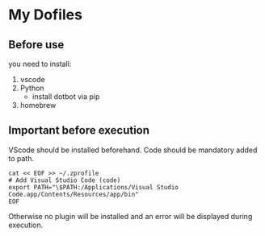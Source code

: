 # My Dofiles

## Before use

you need to install:

1. vscode
2. Python
   - install dotbot via pip
3. homebrew

## Important before execution

VScode should be installed beforehand.
Code should be mandatory added to path.

```
cat << EOF >> ~/.zprofile
# Add Visual Studio Code (code)
export PATH="\$PATH:/Applications/Visual Studio Code.app/Contents/Resources/app/bin"
EOF
```

Otherwise no plugin will be installed and an error will be displayed during execution.
